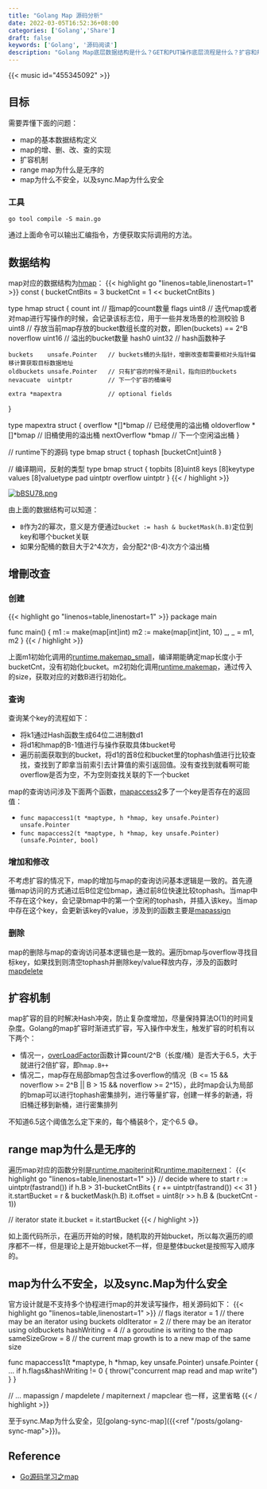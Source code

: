 ```yaml
---
title: "Golang Map 源码分析"
date: 2022-03-05T16:52:36+08:00
categories: ['Golang','Share']
draft: false
keywords: ['Golang', '源码阅读']
description: "Golang Map底层数据结构是什么？GET和PUT操作底层流程是什么？扩容和规则是什么？为什么Range Map是无序的？"
---
```


{{< music id="455345092" >}}

## 目标
需要弄懂下面的问题：
* map的基本数据结构定义
* map的增、删、改、查的实现
* 扩容机制
* range map为什么是无序的
* map为什么不安全，以及sync.Map为什么安全

### 工具
```
go tool compile -S main.go
```
通过上面命令可以输出汇编指令，方便获取实际调用的方法。

## 数据结构
map对应的数据结构为[hmap](https://github.com/golang/go/blob/6f327f7b889b81549d551ce6963067267578bd70/src/runtime/map.go#L116)：
{{< highlight go "linenos=table,linenostart=1" >}}
const (
	bucketCntBits = 3
	bucketCnt     = 1 << bucketCntBits
)

type hmap struct {
	count     int               // 指map的count数量
	flags     uint8             // 迭代map或者对map进行写操作的时候，会记录该标志位，用于一些并发场景的检测校验
	B         uint8             // 存放当前map存放的bucket数组长度的对数，即len(buckets) == 2^B
	noverflow uint16            // 溢出的bucket数量
	hash0     uint32            // hash函数种子

	buckets    unsafe.Pointer   // buckets桶的头指针，增删改查都需要相对头指针偏移计算获取目标数据地址
	oldbuckets unsafe.Pointer   // 只有扩容的时候不是nil，指向旧的buckets
	nevacuate  uintptr          // 下一个扩容的桶编号

	extra *mapextra             // optional fields
}

type mapextra struct {
	overflow    *[]*bmap        // 已经使用的溢出桶
	oldoverflow *[]*bmap        // 旧桶使用的溢出桶
	nextOverflow *bmap          // 下一个空闲溢出桶
}

// runtime下的源码
type bmap struct {
	tophash [bucketCnt]uint8
}

// 编译期间，反射的类型
type bmap struct {
  topbits  [8]uint8
  keys     [8]keytype
  values   [8]valuetype
  pad      uintptr
  overflow uintptr
}
{{< / highlight >}}

[![bBSU78.png](https://s4.ax1x.com/2022/03/05/bBSU78.png)](https://imgtu.com/i/bBSU78)

由上面的数据结构可以知道：      
* `B`作为2的幂次，意义是方便通过`bucket := hash & bucketMask(h.B)`定位到key和哪个bucket关联
* 如果分配桶的数目大于2^4次方，会分配2^(B-4)次方个溢出桶

## 增刪改查

### 创建
{{< highlight go "linenos=table,linenostart=1" >}}
package main

func main() {
	m1 := make(map[int]int)
	m2 := make(map[int]int, 10)
	_, _ = m1, m2
}
{{< / highlight >}}

上面m1初始化调用的[runtime.makemap_small](https://github.com/golang/go/blob/6f327f7b889b81549d551ce6963067267578bd70/src/runtime/map.go#L293)，编译期能确定map长度小于bucketCnt，没有初始化bucket。m2初始化调用[runtime.makemap](https://github.com/golang/go/blob/6f327f7b889b81549d551ce6963067267578bd70/src/runtime/map.go#L304)，通过传入的size，获取对应的对数B进行初始化。

### 查询
查询某个key的流程如下：
* 将k1通过Hash函数生成64位二进制数d1
* 将d1和hmap的B-1值进行与操作获取具体bucket号
* 遍历前面获取到的bucket，将d1的首8位和bucket里的tophash值进行比较查找，查找到了即拿当前索引去计算值的索引返回值。没有查找到就看啊可能overflow是否为空，不为空则查找关联的下一个bucket          

map的查询访问涉及下面两个函数，[mapaccess2](https://github.com/golang/go/blob/6f327f7b889b81549d551ce6963067267578bd70/src/runtime/map.go#L456)多了一个key是否存在的返回值：
* `func mapaccess1(t *maptype, h *hmap, key unsafe.Pointer) unsafe.Pointer`
* `func mapaccess2(t *maptype, h *hmap, key unsafe.Pointer) (unsafe.Pointer, bool)`

### 增加和修改
不考虑扩容的情况下，map的增加与map的查询访问基本逻辑是一致的。首先遵循map访问的方式通过后B位定位bmap，通过前8位快速比较tophash。当map中不存在这个key，会记录bmap中的第一个空闲的tophash，并插入该key。当map中存在这个key，会更新该key的value，涉及到的函数主要是[mapassign](https://github.com/golang/go/blob/6f327f7b889b81549d551ce6963067267578bd70/src/runtime/map.go#L578)

### 删除
map的删除与map的查询访问基本逻辑也是一致的。遍历bmap与overflow寻找目标key，如果找到则清空tophash并删除key/value释放内存，涉及的函数时[mapdelete](https://github.com/golang/go/blob/6f327f7b889b81549d551ce6963067267578bd70/src/runtime/map.go#L695)


## 扩容机制
map扩容的目的时解决Hash冲突，防止复杂度增加，尽量保持算法O(1)的时间复杂度。Golang的map扩容时渐进式扩容，写入操作中发生，触发扩容的时机有以下两个：
* 情况一，[overLoadFactor](https://github.com/golang/go/blob/6f327f7b889b81549d551ce6963067267578bd70/src/runtime/map.go#L1083)函数计算count/2^B（长度/桶）是否大于6.5，大于就进行2倍扩容，即`hmap.B++`
* 情况二，map存在局部bmap包含过多overflow的情况（B <= 15 && noverflow >= 2^B || B > 15 && noverflow >= 2^15），此时map会认为局部的bmap可以进行tophash密集排列，进行等量扩容，创建一样多的新通，将旧桶迁移到新桶，进行密集排列

不知道6.5这个阈值怎么定下来的，每个桶装8个，定个6.5 😅。


## range map为什么是无序的
遍历map对应的函数分别是[runtime.mapiterinit](https://github.com/golang/go/blob/6f327f7b889b81549d551ce6963067267578bd70/src/runtime/map.go#L815)和[runtime.mapiternext](https://github.com/golang/go/blob/6f327f7b889b81549d551ce6963067267578bd70/src/runtime/map.go#L864)：
{{< highlight go "linenos=table,linenostart=1" >}}
// decide where to start
r := uintptr(fastrand())
if h.B > 31-bucketCntBits {
    r += uintptr(fastrand()) << 31
}
it.startBucket = r & bucketMask(h.B)
it.offset = uint8(r >> h.B & (bucketCnt - 1))

// iterator state
it.bucket = it.startBucket
{{< / highlight >}}

如上面代码所示，在遍历开始的时候，随机取的开始bucket，所以每次遍历的顺序都不一样，但是理论上是开始bucket不一样，但是整体bucket是按照写入顺序的。

## map为什么不安全，以及sync.Map为什么安全
官方设计就是不支持多个协程进行map的并发读写操作，相关源码如下：
{{< highlight go "linenos=table,linenostart=1" >}}
// flags
iterator     = 1 // there may be an iterator using buckets
oldIterator  = 2 // there may be an iterator using oldbuckets
hashWriting  = 4 // a goroutine is writing to the map
sameSizeGrow = 8 // the current map growth is to a new map of the same size

func mapaccess1(t *maptype, h *hmap, key unsafe.Pointer) unsafe.Pointer {
    ...
    if h.flags&hashWriting != 0 {
        throw("concurrent map read and map write")
    }
}

// ... mapassign / mapdelete / mapiternext / mapclear 也一样，这里省略
{{< / highlight >}}

至于sync.Map为什么安全，见[golang-sync-map]({{<ref "/posts/golang-sync-map">}})。


## Reference
* [Go源码学习之map](https://www.kevinwu0904.top/blogs/golang-map/)